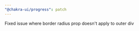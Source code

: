 ```yaml
---
"@chakra-ui/progress": patch
---
```


Fixed issue where border radius prop doesn't apply to outer div
